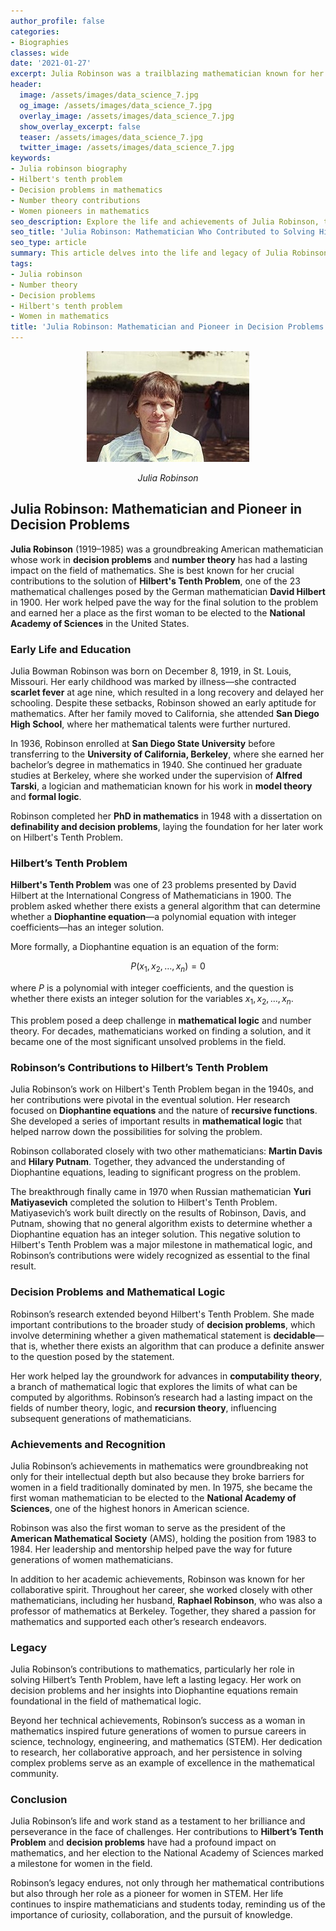 ```yaml
---
author_profile: false
categories:
- Biographies
classes: wide
date: '2021-01-27'
excerpt: Julia Robinson was a trailblazing mathematician known for her work on decision problems and number theory. She played a crucial role in solving Hilbert's Tenth Problem and became the first woman elected to the National Academy of Sciences.
header:
  image: /assets/images/data_science_7.jpg
  og_image: /assets/images/data_science_7.jpg
  overlay_image: /assets/images/data_science_7.jpg
  show_overlay_excerpt: false
  teaser: /assets/images/data_science_7.jpg
  twitter_image: /assets/images/data_science_7.jpg
keywords:
- Julia robinson biography
- Hilbert's tenth problem
- Decision problems in mathematics
- Number theory contributions
- Women pioneers in mathematics
seo_description: Explore the life and achievements of Julia Robinson, the first woman elected to the U.S. National Academy of Sciences, known for her contributions to decision problems and solving Hilbert's Tenth Problem.
seo_title: 'Julia Robinson: Mathematician Who Contributed to Solving Hilbert''s Tenth Problem'
seo_type: article
summary: This article delves into the life and legacy of Julia Robinson, a pioneering mathematician who contributed significantly to solving Hilbert's Tenth Problem. Learn about her groundbreaking work in decision problems and her impact on mathematics.
tags:
- Julia robinson
- Number theory
- Decision problems
- Hilbert's tenth problem
- Women in mathematics
title: 'Julia Robinson: Mathematician and Pioneer in Decision Problems'
---
```


<p align="center">
  <img src="/assets/images/biographies/Julia_Robinson.jpg" alt="Example Image">
</p>
<p align="center"><i>Julia Robinson</i></p>

## Julia Robinson: Mathematician and Pioneer in Decision Problems

**Julia Robinson** (1919–1985) was a groundbreaking American mathematician whose work in **decision problems** and **number theory** has had a lasting impact on the field of mathematics. She is best known for her crucial contributions to the solution of **Hilbert's Tenth Problem**, one of the 23 mathematical challenges posed by the German mathematician **David Hilbert** in 1900. Her work helped pave the way for the final solution to the problem and earned her a place as the first woman to be elected to the **National Academy of Sciences** in the United States.

### Early Life and Education

Julia Bowman Robinson was born on December 8, 1919, in St. Louis, Missouri. Her early childhood was marked by illness—she contracted **scarlet fever** at age nine, which resulted in a long recovery and delayed her schooling. Despite these setbacks, Robinson showed an early aptitude for mathematics. After her family moved to California, she attended **San Diego High School**, where her mathematical talents were further nurtured.

In 1936, Robinson enrolled at **San Diego State University** before transferring to the **University of California, Berkeley**, where she earned her bachelor’s degree in mathematics in 1940. She continued her graduate studies at Berkeley, where she worked under the supervision of **Alfred Tarski**, a logician and mathematician known for his work in **model theory** and **formal logic**.

Robinson completed her **PhD in mathematics** in 1948 with a dissertation on **definability and decision problems**, laying the foundation for her later work on Hilbert's Tenth Problem.

### Hilbert’s Tenth Problem

**Hilbert's Tenth Problem** was one of 23 problems presented by David Hilbert at the International Congress of Mathematicians in 1900. The problem asked whether there exists a general algorithm that can determine whether a **Diophantine equation**—a polynomial equation with integer coefficients—has an integer solution.

More formally, a Diophantine equation is an equation of the form:

$$
P(x_1, x_2, \dots, x_n) = 0
$$

where $P$ is a polynomial with integer coefficients, and the question is whether there exists an integer solution for the variables $x_1, x_2, \dots, x_n$.

This problem posed a deep challenge in **mathematical logic** and number theory. For decades, mathematicians worked on finding a solution, and it became one of the most significant unsolved problems in the field.

### Robinson’s Contributions to Hilbert’s Tenth Problem

Julia Robinson’s work on Hilbert's Tenth Problem began in the 1940s, and her contributions were pivotal in the eventual solution. Her research focused on **Diophantine equations** and the nature of **recursive functions**. She developed a series of important results in **mathematical logic** that helped narrow down the possibilities for solving the problem.

Robinson collaborated closely with two other mathematicians: **Martin Davis** and **Hilary Putnam**. Together, they advanced the understanding of Diophantine equations, leading to significant progress on the problem.

The breakthrough finally came in 1970 when Russian mathematician **Yuri Matiyasevich** completed the solution to Hilbert's Tenth Problem. Matiyasevich’s work built directly on the results of Robinson, Davis, and Putnam, showing that no general algorithm exists to determine whether a Diophantine equation has an integer solution. This negative solution to Hilbert's Tenth Problem was a major milestone in mathematical logic, and Robinson’s contributions were widely recognized as essential to the final result.

### Decision Problems and Mathematical Logic

Robinson’s research extended beyond Hilbert's Tenth Problem. She made important contributions to the broader study of **decision problems**, which involve determining whether a given mathematical statement is **decidable**—that is, whether there exists an algorithm that can produce a definite answer to the question posed by the statement.

Her work helped lay the groundwork for advances in **computability theory**, a branch of mathematical logic that explores the limits of what can be computed by algorithms. Robinson’s research had a lasting impact on the fields of number theory, logic, and **recursion theory**, influencing subsequent generations of mathematicians.

### Achievements and Recognition

Julia Robinson’s achievements in mathematics were groundbreaking not only for their intellectual depth but also because they broke barriers for women in a field traditionally dominated by men. In 1975, she became the first woman mathematician to be elected to the **National Academy of Sciences**, one of the highest honors in American science.

Robinson was also the first woman to serve as the president of the **American Mathematical Society** (AMS), holding the position from 1983 to 1984. Her leadership and mentorship helped pave the way for future generations of women mathematicians.

In addition to her academic achievements, Robinson was known for her collaborative spirit. Throughout her career, she worked closely with other mathematicians, including her husband, **Raphael Robinson**, who was also a professor of mathematics at Berkeley. Together, they shared a passion for mathematics and supported each other’s research endeavors.

### Legacy

Julia Robinson’s contributions to mathematics, particularly her role in solving Hilbert’s Tenth Problem, have left a lasting legacy. Her work on decision problems and her insights into Diophantine equations remain foundational in the field of mathematical logic.

Beyond her technical achievements, Robinson’s success as a woman in mathematics inspired future generations of women to pursue careers in science, technology, engineering, and mathematics (STEM). Her dedication to research, her collaborative approach, and her persistence in solving complex problems serve as an example of excellence in the mathematical community.

### Conclusion

Julia Robinson’s life and work stand as a testament to her brilliance and perseverance in the face of challenges. Her contributions to **Hilbert’s Tenth Problem** and **decision problems** have had a profound impact on mathematics, and her election to the National Academy of Sciences marked a milestone for women in the field.

Robinson’s legacy endures, not only through her mathematical contributions but also through her role as a pioneer for women in STEM. Her life continues to inspire mathematicians and students today, reminding us of the importance of curiosity, collaboration, and the pursuit of knowledge.
